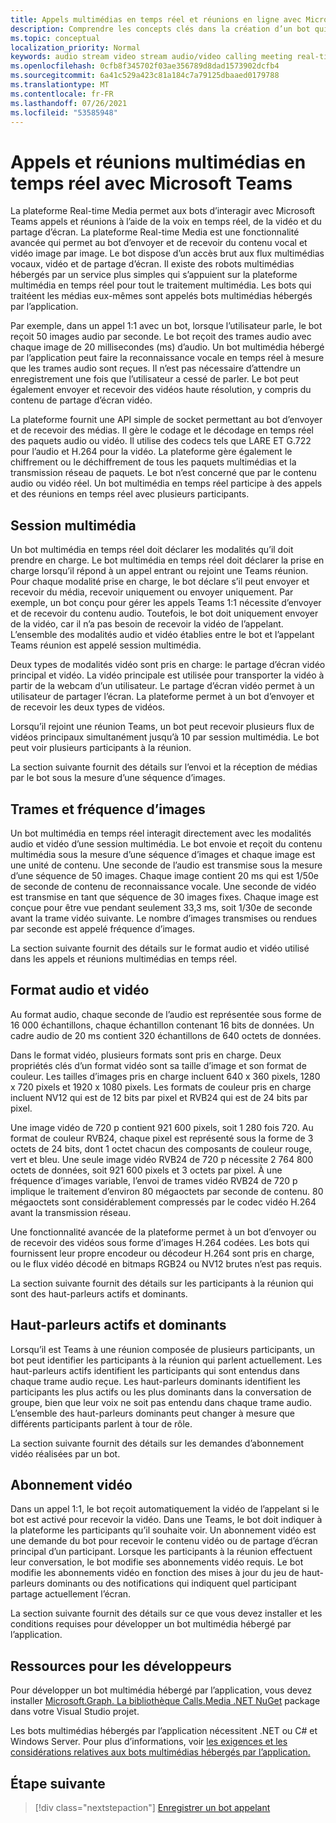 ```yaml
---
title: Appels multimédias en temps réel et réunions en ligne avec Microsoft Teams
description: Comprendre les concepts clés dans la création d’un bot qui peut mener des appels audio et vidéo en temps réel et des réunions en ligne.
ms.topic: conceptual
localization_priority: Normal
keywords: audio stream video stream audio/video calling meeting real-time media application-hosted media service-hosted media-hosted media
ms.openlocfilehash: 0cfb8f345702f03ae356789d8dad1573902dcfb4
ms.sourcegitcommit: 6a41c529a423c81a184c7a79125dbaaed0179788
ms.translationtype: MT
ms.contentlocale: fr-FR
ms.lasthandoff: 07/26/2021
ms.locfileid: "53585948"
---
```

# <a name="real-time-media-calls-and-meetings-with-microsoft-teams"></a>Appels et réunions multimédias en temps réel avec Microsoft Teams

La plateforme Real-time Media permet aux bots d’interagir avec Microsoft Teams appels et réunions à l’aide de la voix en temps réel, de la vidéo et du partage d’écran. La plateforme Real-time Media est une fonctionnalité avancée qui permet au bot d’envoyer et de recevoir du contenu vocal et vidéo image par image. Le bot dispose d’un accès brut aux flux multimédias vocaux, vidéo et de partage d’écran. Il existe des robots multimédias hébergés par un service plus simples qui s’appuient sur la plateforme multimédia en temps réel pour tout le traitement multimédia. Les bots qui traitéent les médias eux-mêmes sont appelés bots multimédias hébergés par l’application.

Par exemple, dans un appel 1:1 avec un bot, lorsque l’utilisateur parle, le bot reçoit 50 images audio par seconde. Le bot reçoit des trames audio avec chaque image de 20 millisecondes (ms) d’audio. Un bot multimédia hébergé par l’application peut faire la reconnaissance vocale en temps réel à mesure que les trames audio sont reçues. Il n’est pas nécessaire d’attendre un enregistrement une fois que l’utilisateur a cessé de parler. Le bot peut également envoyer et recevoir des vidéos haute résolution, y compris du contenu de partage d’écran vidéo.

La plateforme fournit une API simple de socket permettant au bot d’envoyer et de recevoir des médias. Il gère le codage et le décodage en temps réel des paquets audio ou vidéo. Il utilise des codecs tels que LARE ET G.722 pour l’audio et H.264 pour la vidéo. La plateforme gère également le chiffrement ou le déchiffrement de tous les paquets multimédias et la transmission réseau de paquets. Le bot n’est concerné que par le contenu audio ou vidéo réel. Un bot multimédia en temps réel participe à des appels et des réunions en temps réel avec plusieurs participants.

## <a name="media-session"></a>Session multimédia

Un bot multimédia en temps réel doit déclarer les modalités qu’il doit prendre en charge. Le bot multimédia en temps réel doit déclarer la prise en charge lorsqu’il répond à un appel entrant ou rejoint une Teams réunion. Pour chaque modalité prise en charge, le bot déclare s’il peut envoyer et recevoir du média, recevoir uniquement ou envoyer uniquement. Par exemple, un bot conçu pour gérer les appels Teams 1:1 nécessite d’envoyer et de recevoir du contenu audio. Toutefois, le bot doit uniquement envoyer de la vidéo, car il n’a pas besoin de recevoir la vidéo de l’appelant. L’ensemble des modalités audio et vidéo établies entre le bot et l’appelant Teams réunion est appelé session multimédia.

Deux types de modalités vidéo sont pris en charge: le partage d’écran vidéo principal et vidéo. La vidéo principale est utilisée pour transporter la vidéo à partir de la webcam d’un utilisateur. Le partage d’écran vidéo permet à un utilisateur de partager l’écran. La plateforme permet à un bot d’envoyer et de recevoir les deux types de vidéos.

Lorsqu’il rejoint une réunion Teams, un bot peut recevoir plusieurs flux de vidéos principaux simultanément jusqu’à 10 par session multimédia. Le bot peut voir plusieurs participants à la réunion.

La section suivante fournit des détails sur l’envoi et la réception de médias par le bot sous la mesure d’une séquence d’images.

## <a name="frames-and-frame-rate"></a>Trames et fréquence d’images

Un bot multimédia en temps réel interagit directement avec les modalités audio et vidéo d’une session multimédia. Le bot envoie et reçoit du contenu multimédia sous la mesure d’une séquence d’images et chaque image est une unité de contenu. Une seconde de l’audio est transmise sous la mesure d’une séquence de 50 images. Chaque image contient 20 ms qui est 1/50e de seconde de contenu de reconnaissance vocale. Une seconde de vidéo est transmise en tant que séquence de 30 images fixes. Chaque image est conçue pour être vue pendant seulement 33,3 ms, soit 1/30e de seconde avant la trame vidéo suivante. Le nombre d’images transmises ou rendues par seconde est appelé fréquence d’images.

La section suivante fournit des détails sur le format audio et vidéo utilisé dans les appels et réunions multimédias en temps réel.

## <a name="audio-and-video-format"></a>Format audio et vidéo

Au format audio, chaque seconde de l’audio est représentée sous forme de 16 000 échantillons, chaque échantillon contenant 16 bits de données. Un cadre audio de 20 ms contient 320 échantillons de 640 octets de données.

Dans le format vidéo, plusieurs formats sont pris en charge. Deux propriétés clés d’un format vidéo sont sa taille d’image et son format de couleur. Les tailles d’images pris en charge incluent 640 x 360 pixels, 1280 x 720 pixels et 1920 x 1080 pixels. Les formats de couleur pris en charge incluent NV12 qui est de 12 bits par pixel et RVB24 qui est de 24 bits par pixel.

Une image vidéo de 720 p contient 921 600 pixels, soit 1 280 fois 720. Au format de couleur RVB24, chaque pixel est représenté sous la forme de 3 octets de 24 bits, dont 1 octet chacun des composants de couleur rouge, vert et bleu. Une seule image vidéo RVB24 de 720 p nécessite 2 764 800 octets de données, soit 921 600 pixels et 3 octets par pixel. À une fréquence d’images variable, l’envoi de trames vidéo RVB24 de 720 p implique le traitement d’environ 80 mégaoctets par seconde de contenu. 80 mégaoctets sont considérablement compressés par le codec vidéo H.264 avant la transmission réseau.

Une fonctionnalité avancée de la plateforme permet à un bot d’envoyer ou de recevoir des vidéos sous forme d’images H.264 codées. Les bots qui fournissent leur propre encodeur ou décodeur H.264 sont pris en charge, ou le flux vidéo décodé en bitmaps RGB24 ou NV12 brutes n’est pas requis.

La section suivante fournit des détails sur les participants à la réunion qui sont des haut-parleurs actifs et dominants.

## <a name="active-and-dominant-speakers"></a>Haut-parleurs actifs et dominants

Lorsqu’il est Teams à une réunion composée de plusieurs participants, un bot peut identifier les participants à la réunion qui parlent actuellement. Les haut-parleurs actifs identifient les participants qui sont entendus dans chaque trame audio reçue. Les haut-parleurs dominants identifient les participants les plus actifs ou les plus dominants dans la conversation de groupe, bien que leur voix ne soit pas entendu dans chaque trame audio. L’ensemble des haut-parleurs dominants peut changer à mesure que différents participants parlent à tour de rôle.

La section suivante fournit des détails sur les demandes d’abonnement vidéo réalisées par un bot.

## <a name="video-subscription"></a>Abonnement vidéo

Dans un appel 1:1, le bot reçoit automatiquement la vidéo de l’appelant si le bot est activé pour recevoir la vidéo. Dans une Teams, le bot doit indiquer à la plateforme les participants qu’il souhaite voir. Un abonnement vidéo est une demande du bot pour recevoir le contenu vidéo ou de partage d’écran principal d’un participant. Lorsque les participants à la réunion effectuent leur conversation, le bot modifie ses abonnements vidéo requis. Le bot modifie les abonnements vidéo en fonction des mises à jour du jeu de haut-parleurs dominants ou des notifications qui indiquent quel participant partage actuellement l’écran.

La section suivante fournit des détails sur ce que vous devez installer et les conditions requises pour développer un bot multimédia hébergé par l’application.

## <a name="developer-resources"></a>Ressources pour les développeurs

Pour développer un bot multimédia hébergé par l’application, vous devez installer [Microsoft.Graph. La bibliothèque Calls.Media .NET NuGet](https://www.nuget.org/packages/Microsoft.Graph.Communications.Calls.Media/) package dans votre Visual Studio projet.

Les bots multimédias hébergés par l’application nécessitent .NET ou C# et Windows Server. Pour plus d’informations, voir [les exigences et les considérations relatives aux bots multimédias hébergés par l’application.](requirements-considerations-application-hosted-media-bots.md#c-or-net-and-windows-server-for-development)

## <a name="next-step"></a>Étape suivante

> [!div class="nextstepaction"]
> [Enregistrer un bot appelant](~/bots/calls-and-meetings/registering-calling-bot.md)
